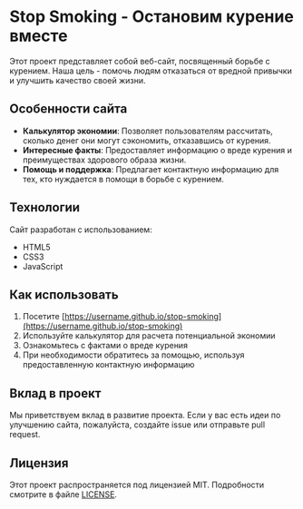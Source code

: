 # Stop Smoking - Остановим курение вместе

Этот проект представляет собой веб-сайт, посвященный борьбе с курением. Наша цель - помочь людям отказаться от вредной привычки и улучшить качество своей жизни.

## Особенности сайта

- **Калькулятор экономии**: Позволяет пользователям рассчитать, сколько денег они могут сэкономить, отказавшись от курения.
- **Интересные факты**: Предоставляет информацию о вреде курения и преимуществах здорового образа жизни.
- **Помощь и поддержка**: Предлагает контактную информацию для тех, кто нуждается в помощи в борьбе с курением.

## Технологии

Сайт разработан с использованием:
- HTML5
- CSS3
- JavaScript

## Как использовать

1. Посетите [https://username.github.io/stop-smoking](https://username.github.io/stop-smoking)
2. Используйте калькулятор для расчета потенциальной экономии
3. Ознакомьтесь с фактами о вреде курения
4. При необходимости обратитесь за помощью, используя предоставленную контактную информацию

## Вклад в проект

Мы приветствуем вклад в развитие проекта. Если у вас есть идеи по улучшению сайта, пожалуйста, создайте issue или отправьте pull request.

## Лицензия

Этот проект распространяется под лицензией MIT. Подробности смотрите в файле [LICENSE](LICENSE).
